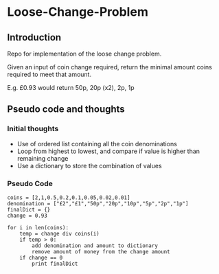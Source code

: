 # Loose-Change-Problem

## Introduction
Repo for implementation of the loose change problem.

Given an input of coin change required, return the minimal amount coins required to meet that amount.

E.g. £0.93 would return 50p, 20p (x2), 2p, 1p

## Pseudo code and thoughts
### Initial thoughts
- Use of ordered list containing all the coin denominations
- Loop from highest to lowest, and compare if value is higher than remaining change
- Use a dictionary to store the combination of values

### Pseudo Code
```
coins = [2,1,0.5,0.2,0.1,0.05,0.02,0.01]
denomination = ["£2","£1","50p","20p","10p","5p","2p","1p"]
finalDict = {}
change = 0.93

for i in len(coins):
    temp = change div coins(i)
    if temp > 0:
        add denomination and amount to dictionary
        remove amount of money from the change amount
    if change == 0
        print finalDict

```